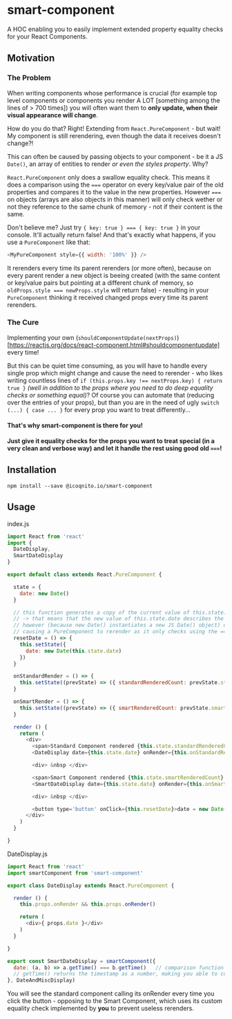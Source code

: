 # smart-component

A HOC enabling you to easily implement extended property equality checks for your React Components.

## Motivation

### The Problem

When writing components whose performance is crucial (for example top level components or components you render A LOT [something among the lines of > 700 times])
you will often want them to __only update, when their visual appearance will change__.

How do you do that? Right! Extending from `React.PureComponent` - but wait!
My component is still rerendering, even though the data it receives doesn't change?!

This can often be caused by passing objects to your component - be it a JS `Date()`,
an array of entities to render _or even the styles property_. Why?

`React.PureComponent` only does a swallow equality check. This means it does a comparison
using the `===` operator on every key/value pair of the old properties and compares it to the value in the new
properties.
However `===` on objects (arrays are also objects in this manner) will only check wether
or not they reference to the same chunk of memory - not if their content is the same.

Don't believe me? Just try `{ key: true } === { key: true }` in your console.
It'll actually return false! And that's exactly what happens, if you use a `PureComponent`
like that:
```js
<MyPureComponent style={{ width: '100%' }} />
```

It rerenders every time its parent rerenders (or more often), because on every parent render
a new object is beeing created (with the same content or key/value pairs but pointing
at a different chunk of memory, so `oldProps.style === newProps.style` will return false) -
resulting in your `PureComponent` thinking it received changed props every time its parent rerenders.

### The Cure

Implementing your own (`shouldComponentUpdate(nextProps)`)[https://reactjs.org/docs/react-component.html#shouldcomponentupdate]
every time!

But this can be quiet time consuming, as you will have to handle every single prop
which might change and cause the need to rerender - who likes writing countless lines
of `if (this.props.key !== nextProps.key) { return true }` _(well in addition to
the props where you need to do deep equality checks or something equal)_?
Of course you can automate that (reducing over the entries of your props), but than
you are in the need of ugly `switch (...) { case ... }` for every prop you want to
treat differently...

#### That's why smart-component is there for you!

__Just give it equality checks for the props you want to treat special (in a very
clean and verbose way) and let it handle the rest using good old `===`!__

## Installation

`
npm install --save @icoqnito.io/smart-component
`

## Usage

index.js
```js
import React from 'react'
import {
  DateDisplay,
  SmartDateDisplay
}

export default class extends React.PureComponent {

  state = {
    date: new Date()
  }

  // this function generates a copy of the current value of this.state.date and sets the state to this copy
  // -> that means that the new value of this.state.date describes the same point in time as the old one
  // however (because new Date() instantiates a new JS Date() object) date === new Date(date) will return false
  // causing a PureComponent to rerender as it only checks using the === operator
  resetDate = () => {
    this.setState({
      date: new Date(this.state.date)
    })
  }

  onStandardRender = () => {
    this.setState((prevState) => ({ standardRenderedCount: prevState.standardRenderedCount + 1 }))
  }

  onSmartRender = () => {
    this.setState((prevState) => ({ smartRenderedCount: prevState.smartRenderedCount + 1 }))
  }

  render () {
    return (
      <div>
        <span>Standard Component rendered {this.state.standardRenderedCount} times<span>
        <DateDisplay date={this.state.date} onRender={this.onStandardRender} />

        <div> &nbsp </div>

        <span>Smart Component rendered {this.state.smartRenderedCount} times<span>
        <SmartDateDisplay date={this.state.date} onRender={this.onSmartRender} />

        <div> &nbsp </div>

        <button type='button' onClick={this.resetDate}>date = new Date(date)</button>
      </div>
    )
  }

}
```

DateDisplay.js
```js
import React from 'react'
import smartComponent from 'smart-component'

export class DateDisplay extends React.PureComponent {

  render () {
    this.props.onRender && this.props.onRender()

    return (
      <div>{ props.date }</div>
    )
  }

}

export const SmartDateDisplay = smartComponent({
  date: (a, b) => a.getTime() === b.getTime()   // comparison function to compare the values of props.date at two different points in time; true -> equal
  // getTime() returns the timestamp as a number, making you able to compare them for equality just like normal numbers
}, DateAndMiscDisplay)
```

You will see the standard component calling its onRender every time you click the button - opposing to the Smart Component,
which uses its custom equality check implemented by __you__ to prevent useless rerenders.
